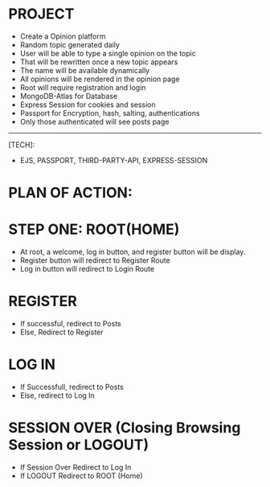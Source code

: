 # PROJECT

- Create a Opinion platform
- Random topic generated daily
- User will be able to type a single opinion on the topic
- That will be rewritten once a new topic appears
- The name will be available dynamically
- All opinions will be rendered in the opinion page
- Root will require registration and login
- MongoDB-Atlas for Database
- Express Session for cookies and session
- Passport for Encryption, hash, salting, authentications
- Only those authenticated will see posts page

---

[TECH]:

- EJS, PASSPORT, THIRD-PARTY-API, EXPRESS-SESSION

# PLAN OF ACTION:

# STEP ONE: ROOT(HOME)

- At root, a welcome, log in button, and register button will be display.
- Register button will redirect to Register Route
- Log in button will redirect to Login Route

# REGISTER

- If successful, redirect to Posts
- Else, Redirect to Register

# LOG IN

- If Successfull, redirect to Posts
- Else, redirect to Log In

# SESSION OVER (Closing Browsing Session or LOGOUT)

- If Session Over Redirect to Log In
- If LOGOUT Redirect to ROOT (Home)
